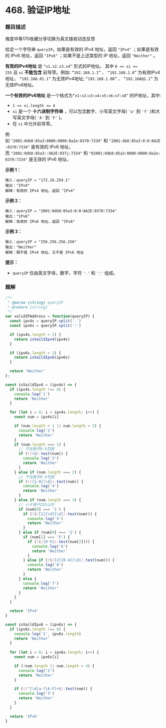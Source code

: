 # 468. 验证IP地址

### 题目描述

难度中等170收藏分享切换为英文接收动态反馈

给定一个字符串 `queryIP`。如果是有效的 IPv4 地址，返回 `"IPv4"` ；如果是有效的 IPv6 地址，返回 `"IPv6"` ；如果不是上述类型的 IP 地址，返回 `"Neither"` 。

**有效的IPv4地址** 是 `“x1.x2.x3.x4”` 形式的IP地址。 其中 `0 <= xi <= 255` 且 `xi` **不能包含** 前导零。例如: `“192.168.1.1”` 、 `“192.168.1.0”` 为有效IPv4地址， `“192.168.01.1”` 为无效IPv4地址; `“192.168.1.00”` 、 `“192.168@1.1”` 为无效IPv4地址。

**一个有效的IPv6地址** 是一个格式为`“x1:x2:x3:x4:x5:x6:x7:x8”` 的IP地址，其中:

- `1 <= xi.length <= 4`
- `xi` 是一个 **十六进制字符串** ，可以包含数字、小写英文字母( `'a'` 到 `'f'` )和大写英文字母( `'A'` 到 `'F'` )。
- 在 `xi` 中允许前导零。

例如 `"2001:0db8:85a3:0000:0000:8a2e:0370:7334"` 和 `"2001:db8:85a3:0:0:8A2E:0370:7334"` 是有效的 IPv6 地址，而 `"2001:0db8:85a3::8A2E:037j:7334"` 和 `"02001:0db8:85a3:0000:0000:8a2e:0370:7334"` 是无效的 IPv6 地址。

**示例 1：**

```
输入：queryIP = "172.16.254.1"
输出："IPv4"
解释：有效的 IPv4 地址，返回 "IPv4"

```

**示例 2：**

```
输入：queryIP = "2001:0db8:85a3:0:0:8A2E:0370:7334"
输出："IPv6"
解释：有效的 IPv6 地址，返回 "IPv6"

```

**示例 3：**

```
输入：queryIP = "256.256.256.256"
输出："Neither"
解释：既不是 IPv4 地址，又不是 IPv6 地址

```

**提示：**

- `queryIP` 仅由英文字母，数字，字符 `'.'` 和 `':'` 组成。

### 题解

```jsx
/**
 * @param {string} queryIP
 * @return {string}
 */
var validIPAddress = function(queryIP) {
  const ipv4s = queryIP.split('.')
  const ipv6s = queryIP.split(':')

  if (ipv4s.length > 1) {
    return isVaildIpv4(ipv4s)
  }

  if (ipv6s.length > 1) {
    return isVaildIpv6(ipv6s)
  }

  return 'Neither'
};

const isVaildIpv4 = (ipv4s) => {
  if (ipv4s.length !== 4) {
    console.log('1')
    return 'Neither'
  }

  for (let i = 0; i < ipv4s.length; i++) {
    const num = ipv4s[i]

    if (num.length < 1 || num.length > 3) {
      console.log('2')
      return 'Neither'
    }
    if (num.length === 1) {
      // 不在数字0-9范围
      if (!/\d/.test(num)) {
        console.log('3')
        return 'Neither'
      }
    } else if (num.length === 2) {
      // 不在数字0-9范围
      if (!/[1-9][\d]/.test(num)) {
        console.log('4')
        return 'Neither'
      }
    } else if (num.length === 3) {
      // 小于等于255以内
      if (num[0] === '1') {
        if (!(/[1][\d][\d]/.test(num))) {
          console.log('5')
          return 'Neither'
        }
      } else if (num[0] === '2') {
        if (num[1] === '5') {
          if (!(/[0-5]/.test(num[2]))) {
            console.log('6')
            return 'Neither'
          }
        } else if (!(/[2][0-4][\d]/.test(num))) {
          console.log('8')
          return 'Neither'
        }
      } else {
        console.log('7')
        return 'Neither'
      }
    }
  }

  return 'IPv4'
}

const isVaildIpv6 = (ipv6s) => {
  if (ipv6s.length !== 8) {
    console.log('1', ipv6s.length)
    return 'Neither'
  }
  
  for (let i = 0; i < ipv6s.length; i++) {
    const num = ipv6s[i]

    if (!num.length || num.length > 4) {
      console.log('2')
      return 'Neither'
    }

    if (!/^[\d|a-f|A-F]+$/.test(num)) {
      console.log('3')
      return 'Neither'
    }
  }

  return 'IPv6'
}
```